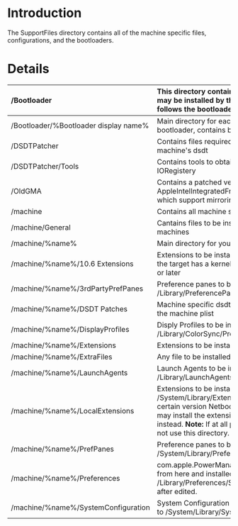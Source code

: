 # Introduction #

The SupportFiles directory contains all of the machine specific files, configurations, and the bootloaders.

# Details #

| /Bootloader | This directory contains bootloaders that may be installed by the user. This follows the bootloader.plist file|
|:------------|:-------------------------------------------------------------------------------------------------------------|
| /Bootloader/%Bootloader display name% | Main directory for each specific bootloader, contains boot0 and other files |
| /DSDTPatcher | Contains files required to patch a machine's dsdt |
| /DSDTPatcher/Tools | Contains tools to obtain the dsdt from the IORegistery |
| /OldGMA | Contains a patched version of AppleIntelIntegratedFramebuffer.kext which support mirroring |
| /machine | Contains all machine specific files |
| /machine/General | Cantains files to be installed on **ALL** machines |
| /machine/%name% | Main directory for your specific machine |
| /machine/%name%/10.6 Extensions | Extensions to be installed to /Extra/<ext dir> when the target has a kernel version of 10.6.9 or later |
| /machine/%name%/3rdPartyPrefPanes | Preference panes to be installed to /Library/PreferencePanes |
| /machine/%name%/DSDT Patches | Machine specific dsdt patches, enabled in the machine plist |
| /machine/%name%/DisplayProfiles | Disply Profiles to be installed to /Library/ColorSync/Profiles/ |
| /machine/%name%/Extensions | Extensions to be installed to /Extra/<ext dir> |
| /machine/%name%/ExtraFiles | Any file to be installed to /Extra/ |
| /machine/%name%/LaunchAgents | Launch Agents to be installed to /Library/LaunchAgents |
| /machine/%name%/LocalExtensions | Extensions to be installed to /System/Library/Extensions, however certain version NetbookInstaller version may install the extensions to /Extra/<ext dir> instead. **Note:** If at all possible, please do not use this directory. |
| /machine/%name%/PrefPanes | Preference panes to be installed to /System/Library/PreferencePanes |
| /machine/%name%/Preferences | com.apple.PowerManagment.plist copied from here and installed to /Library/Preferences/SystemConfiguration after edited. |
| /machine/%name%/SystemConfiguration | System Configuration files, to be installed to /System/Library/SystemConfiguration |